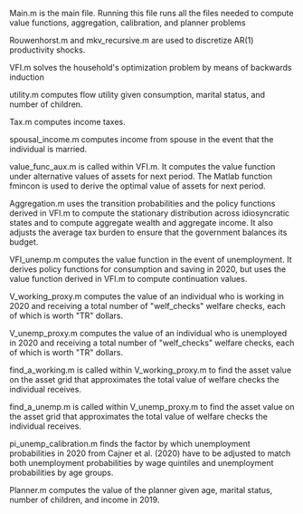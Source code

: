 Main.m is the main file. Running this file runs all the files needed to compute value functions, aggregation, calibration, and planner problems

Rouwenhorst.m and mkv_recursive.m are used to discretize AR(1) productivity shocks.

VFI.m solves the household's optimization problem by means of backwards induction

utility.m computes flow utility given consumption, marital status, and number of children.

Tax.m computes income taxes.

spousal_income.m computes income from spouse in the event that the individual is married.

value_func_aux.m is called within VFI.m. It computes the value function under alternative values of assets for next period. The Matlab function fmincon is used to derive the optimal value of assets for next period.

Aggregation.m uses the transition probabilities and the policy functions derived in VFI.m to compute the stationary distribution across idiosyncratic states and to compute aggregate wealth and aggregate income. It also adjusts the average tax burden to ensure that the government balances its budget.

VFI_unemp.m computes the value function in the event of unemployment. It derives policy functions for consumption and saving in 2020, but uses the value function derived in VFI.m to compute continuation values.

V_working_proxy.m computes the value of an individual who is working in 2020 and receiving a total number of "welf_checks" welfare checks, each of which is worth "TR" dollars.

V_unemp_proxy.m computes the value of an individual who is unemployed in 2020 and receiving a total number of "welf_checks" welfare checks, each of which is worth "TR" dollars.

find_a_working.m is called within V_working_proxy.m to find the asset value on the asset grid that approximates the total value of welfare checks the individual receives.

find_a_unemp.m is called within V_unemp_proxy.m to find the asset value on the asset grid that approximates the total value of welfare checks the individual receives.

pi_unemp_calibration.m finds the factor by which unemployment probabilities in 2020 from Cajner et al. (2020) have to be adjusted to match both unemployment probabilities by wage quintiles and unemployment probabilities by age groups.

Planner.m computes the value of the planner given age, marital status, number of children, and income in 2019.